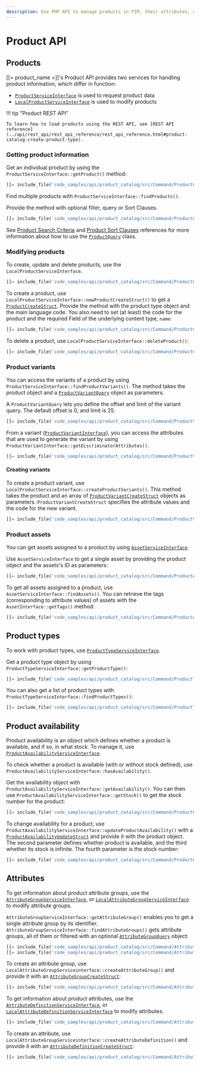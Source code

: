 ```yaml
---
description: Use PHP API to manage products in PIM, their attributes, availability and prices.
---
```


# Product API

## Products

[[= product_name =]]'s Product API provides two services for handling product information, which differ in function:

- [`ProductServiceInterface`](../api/php_api/php_api_reference/classes/Ibexa-Contracts-ProductCatalog-ProductServiceInterface.html) is used to request product data
- [`LocalProductServiceInterface`](../api/php_api/php_api_reference/classes/Ibexa-Contracts-ProductCatalog-Local-LocalProductServiceInterface.html) is used to modify products

!!! tip "Product REST API"

    To learn how to load products using the REST API, see [REST API reference](../api/rest_api/rest_api_reference/rest_api_reference.html#product-catalog-create-product-type).

### Getting product information

Get an individual product by using the `ProductServiceInterface::getProduct()` method:

``` php
[[= include_file('code_samples/api/product_catalog/src/Command/ProductCommand.php', 68, 71) =]]
```

Find multiple products with `ProductServiceInterface::findProducts()`.

Provide the method with optional filter, query or Sort Clauses.

``` php
[[= include_file('code_samples/api/product_catalog/src/Command/ProductCommand.php', 72, 82) =]]
```

See [Product Search Criteria](product_search_criteria.md) and [Product Sort Clauses](product_sort_clauses.md) references for more information about how to use the [`ProductQuery`](../api/php_api/php_api_reference/classes/Ibexa-Contracts-ProductCatalog-Values-Product-ProductQuery.html) class.

### Modifying products

To create, update and delete products, use the `LocalProductServiceInterface`.

``` php
[[= include_file('code_samples/api/product_catalog/src/Command/ProductCommand.php', 93, 97) =]]
```

To create a product, use `LocalProductServiceInterface::newProductCreateStruct()` to get a [`ProductCreateStruct`](../api/php_api/php_api_reference/classes/Ibexa-Contracts-ProductCatalog-Local-Values-Product-ProductCreateStruct.html).
Provide the method with the product type object and the main language code.
You also need to set (at least) the code for the product and the required Field of the underlying content type, `name`:

``` php
[[= include_file('code_samples/api/product_catalog/src/Command/ProductCommand.php', 83, 90) =]]
```

To delete a product, use `LocalProductServiceInterface::deleteProduct()`:

``` php
[[= include_file('code_samples/api/product_catalog/src/Command/ProductCommand.php', 120, 121) =]]
```

### Product variants

You can access the variants of a product by using `ProductServiceInterface::findProductVariants()`.
The method takes the product object and a [`ProductVariantQuery`](../api/php_api/php_api_reference/classes/Ibexa-Contracts-ProductCatalog-Values-Product-ProductVariantQuery.html#constants) object as parameters.

A `ProductVariantQuery` lets you define the offset and limit of the variant query.
The default offset is 0, and limit is 25.

``` php
[[= include_file('code_samples/api/product_catalog/src/Command/ProductVariantCommand.php', 57, 60) =]]
```

From a variant ([`ProductVariantInterface`](../api/php_api/php_api_reference/classes/Ibexa-Contracts-ProductCatalog-Values-ProductVariantInterface.html)),
you can access the attributes that are used to generate the variant by using `ProductVariantInterface::getDiscriminatorAttributes()`.

``` php
[[= include_file('code_samples/api/product_catalog/src/Command/ProductVariantCommand.php', 61, 68) =]]
```

#### Creating variants

To create a product variant, use `LocalProductServiceInterface::createProductVariants()`.
This method takes the product and an array of [`ProductVariantCreateStruct`](../api/php_api/php_api_reference/classes/Ibexa-Contracts-ProductCatalog-Local-Values-Product-ProductVariantCreateStruct.html) objects as parameters.
`ProductVariantCreateStruct` specifies the attribute values and the code for the new variant.

``` php
[[= include_file('code_samples/api/product_catalog/src/Command/ProductVariantCommand.php', 70, 76) =]]
```

### Product assets

You can get assets assigned to a product by using [`AssetServiceInterface`](../api/php_api/php_api_reference/classes/Ibexa-Contracts-ProductCatalog-AssetServiceInterface.html).

Use `AssetServiceInterface` to get a single asset by providing the product object and the assets's ID as parameters:

``` php
[[= include_file('code_samples/api/product_catalog/src/Command/ProductAssetCommand.php', 54, 56) =]]
```

To get all assets assigned to a product, use `AssetServiceInterface::findAssets()`.
You can retrieve the tags (corresponding to attribute values) of assets with the `AssetInterface::getTags()` method:

``` php
[[= include_file('code_samples/api/product_catalog/src/Command/ProductAssetCommand.php', 57, 66) =]]
```

## Product types

To work with product types, use [`ProductTypeServiceInterface`](../api/php_api/php_api_reference/classes/Ibexa-Contracts-ProductCatalog-ProductTypeServiceInterface.html).

Get a product type object by using `ProductTypeServiceInterface::getProductType()`:

``` php
[[= include_file('code_samples/api/product_catalog/src/Command/ProductTypeCommand.php', 43, 44) =]]
```

You can also get a list of product types with `ProductTypeServiceInterface::findProductTypes()`:

``` php
[[= include_file('code_samples/api/product_catalog/src/Command/ProductTypeCommand.php', 47, 52) =]]
```

## Product availability

Product availability is an object which defines whether a product is available, and if so, in what stock.
To manage it, use [`ProductAvailabilityServiceInterface`](../api/php_api/php_api_reference/classes/Ibexa-Contracts-ProductCatalog-ProductAvailabilityServiceInterface.html).

To check whether a product is available (with or without stock defined), use `ProductAvailabilityServiceInterface::hasAvailability()`.

Get the availability object with `ProductAvailabilityServiceInterface::getAvailability()`.
You can then use `ProductAvailabilityServiceInterface::getStock()` to get the stock number for the product:

```php
[[= include_file('code_samples/api/product_catalog/src/Command/ProductCommand.php', 104, 109) =]]        }
```

To change availability for a product, use `ProductAvailabilityServiceInterface::updateProductAvailability()` with a [`ProductAvailabilityUpdateStruct`](../api/php_api/php_api_reference/classes/Ibexa-Contracts-ProductCatalog-Values-Availability-ProductAvailabilityUpdateStruct.html)
and provide it with the product object. The second parameter defines whether product is available,
and the third whether its stock is infinite. The fourth parameter is the stock number:

``` php
[[= include_file('code_samples/api/product_catalog/src/Command/ProductCommand.php', 112, 115) =]]
```

## Attributes

To get information about product attribute groups, use the [`AttributeGroupServiceInterface`](../api/php_api/php_api_reference/classes/Ibexa-Contracts-ProductCatalog-AttributeGroupServiceInterface.html),
or [`LocalAttributeGroupServiceInterface`](../api/php_api/php_api_reference/classes/Ibexa-Contracts-ProductCatalog-Local-LocalAttributeGroupServiceInterface.html) to modify attribute groups.

`AttributeGroupServiceInterface::getAttributeGroup()` enables you to get a single attribute group by its identifier.
`AttributeGroupServiceInterface::findAttributeGroups()` gets attribute groups, all of them or filtered with an optional [`AttributeGroupQuery`](../api/php_api/php_api_reference/classes/Ibexa-Contracts-ProductCatalog-Values-AttributeGroup-AttributeGroupQuery.html) object:

``` php
[[= include_file('code_samples/api/product_catalog/src/Command/AttributeCommand.php', 71, 72) =]]
[[= include_file('code_samples/api/product_catalog/src/Command/AttributeCommand.php', 92, 97) =]]
```

To create an attribute group, use `LocalAttributeGroupServiceinterface::createAttributeGroup()`
and provide it with an [`AttributeGroupCreateStruct`](../api/php_api/php_api_reference/classes/Ibexa-Contracts-ProductCatalog-Local-Values-AttributeGroup-AttributeGroupCreateStruct.html):

``` php
[[= include_file('code_samples/api/product_catalog/src/Command/AttributeCommand.php', 66, 70) =]]
```

To get information about product attributes, use the [`AttributeDefinitionServiceInterface`](../api/php_api/php_api_reference/classes/Ibexa-Contracts-ProductCatalog-AttributeDefinitionServiceInterface.),
or [`LocalAttributeDefinitionServiceInterface`](../api/php_api/php_api_reference/classes/Ibexa-Contracts-ProductCatalog-Local-LocalAttributeDefinitionServiceInterface.html) to modify attributes.

``` php
[[= include_file('code_samples/api/product_catalog/src/Command/AttributeCommand.php', 78, 80) =]]
```

To create an attribute, use `LocalAttributeGroupServiceinterface::createAttributeDefinition()`
and provide it with an [`AttributeDefinitionCreateStruct`](../api/php_api/php_api_reference/classes/Ibexa-Contracts-ProductCatalog-Local-Values-AttributeDefinition-AttributeDefinitionCreateStruct.html):

``` php
[[= include_file('code_samples/api/product_catalog/src/Command/AttributeCommand.php', 83, 89) =]]
```
